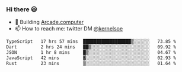 ### Hi there 😃

- 🔨 Building [Arcade.computer](https://arcade.computer)
- 📫 How to reach me: twitter DM [@kernelsoe](https://twitter.com/kernelsoe)

<!--START_SECTION:waka-->

```txt
TypeScript   17 hrs 57 mins  ██████████████████▒░░░░░░   73.85 %
Dart         2 hrs 24 mins   ██▒░░░░░░░░░░░░░░░░░░░░░░   09.92 %
JSON         1 hr 8 mins     █▒░░░░░░░░░░░░░░░░░░░░░░░   04.67 %
JavaScript   42 mins         ▓░░░░░░░░░░░░░░░░░░░░░░░░   02.93 %
Rust         23 mins         ▒░░░░░░░░░░░░░░░░░░░░░░░░   01.64 %
```

<!--END_SECTION:waka-->
